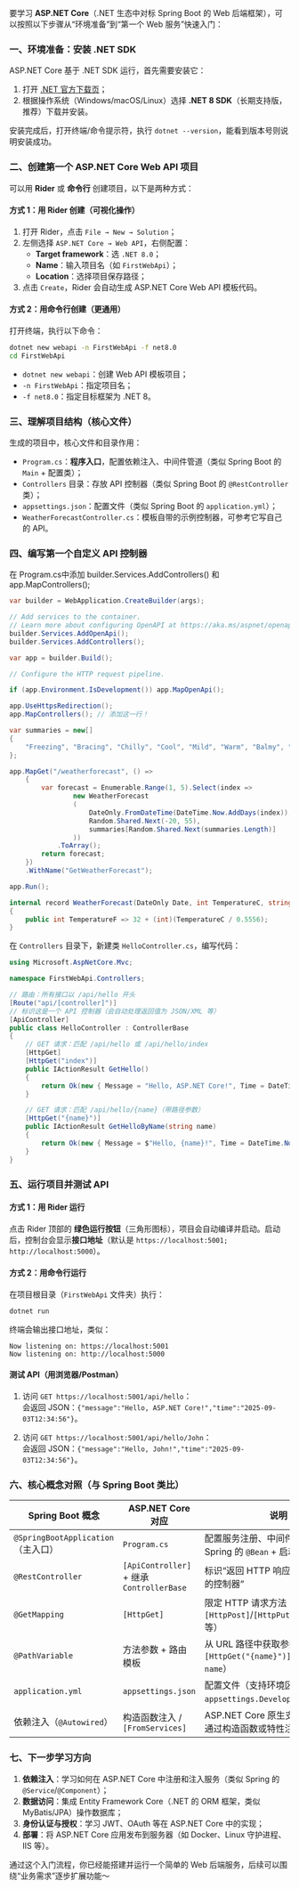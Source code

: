 要学习 **ASP.NET Core**（.NET 生态中对标 Spring Boot 的 Web 后端框架），可以按照以下步骤从“环境准备”到“第一个 Web 服务”快速入门：  


### 一、环境准备：安装 .NET SDK  
ASP.NET Core 基于 .NET SDK 运行，首先需要安装它：  
1. 打开 [.NET 官方下载页](https://dotnet.microsoft.com/en-us/download)；  
2. 根据操作系统（Windows/macOS/Linux）选择 **.NET 8 SDK**（长期支持版，推荐）下载并安装。  

安装完成后，打开终端/命令提示符，执行 `dotnet --version`，能看到版本号则说明安装成功。  


### 二、创建第一个 ASP.NET Core Web API 项目  
可以用 **Rider** 或 **命令行** 创建项目，以下是两种方式：  


#### 方式 1：用 Rider 创建（可视化操作）  
1. 打开 Rider，点击 `File → New → Solution`；  
2. 左侧选择 `ASP.NET Core → Web API`，右侧配置：  
   - **Target framework**：选 `.NET 8.0`；  
   - **Name**：输入项目名（如 `FirstWebApi`）；  
   - **Location**：选择项目保存路径；  
3. 点击 `Create`，Rider 会自动生成 ASP.NET Core Web API 模板代码。  


#### 方式 2：用命令行创建（更通用）  
打开终端，执行以下命令：  
```bash
dotnet new webapi -n FirstWebApi -f net8.0
cd FirstWebApi
```  
- `dotnet new webapi`：创建 Web API 模板项目；  
- `-n FirstWebApi`：指定项目名；  
- `-f net8.0`：指定目标框架为 .NET 8。  


### 三、理解项目结构（核心文件）  
生成的项目中，核心文件和目录作用：  
- `Program.cs`：**程序入口**，配置依赖注入、中间件管道（类似 Spring Boot 的 `Main` + 配置类）；  
- `Controllers` 目录：存放 API 控制器（类似 Spring Boot 的 `@RestController` 类）；  
- `appsettings.json`：配置文件（类似 Spring Boot 的 `application.yml`）；  
- `WeatherForecastController.cs`：模板自带的示例控制器，可参考它写自己的 API。  


### 四、编写第一个自定义 API 控制器  


在  Program.cs中添加 builder.Services.AddControllers() 和 app.MapControllers();
```csharp
var builder = WebApplication.CreateBuilder(args);

// Add services to the container.
// Learn more about configuring OpenAPI at https://aka.ms/aspnet/openapi
builder.Services.AddOpenApi();
builder.Services.AddControllers();

var app = builder.Build();

// Configure the HTTP request pipeline.

if (app.Environment.IsDevelopment()) app.MapOpenApi();

app.UseHttpsRedirection();
app.MapControllers(); // 添加这一行！

var summaries = new[]
{
    "Freezing", "Bracing", "Chilly", "Cool", "Mild", "Warm", "Balmy", "Hot", "Sweltering", "Scorching"
};

app.MapGet("/weatherforecast", () =>
    {
        var forecast = Enumerable.Range(1, 5).Select(index =>
                new WeatherForecast
                (
                    DateOnly.FromDateTime(DateTime.Now.AddDays(index)),
                    Random.Shared.Next(-20, 55),
                    summaries[Random.Shared.Next(summaries.Length)]
                ))
            .ToArray();
        return forecast;
    })
    .WithName("GetWeatherForecast");

app.Run();

internal record WeatherForecast(DateOnly Date, int TemperatureC, string? Summary)
{
    public int TemperatureF => 32 + (int)(TemperatureC / 0.5556);
}
```


在 `Controllers` 目录下，新建类 `HelloController.cs`，编写代码：  
```csharp
using Microsoft.AspNetCore.Mvc;

namespace FirstWebApi.Controllers;

// 路由：所有接口以 /api/hello 开头
[Route("api/[controller]")]
// 标识这是一个 API 控制器（会自动处理返回值为 JSON/XML 等）
[ApiController]
public class HelloController : ControllerBase
{
    // GET 请求：匹配 /api/hello 或 /api/hello/index
    [HttpGet]
    [HttpGet("index")]
    public IActionResult GetHello()
    {
        return Ok(new { Message = "Hello, ASP.NET Core!", Time = DateTime.Now });
    }

    // GET 请求：匹配 /api/hello/{name}（带路径参数）
    [HttpGet("{name}")]
    public IActionResult GetHelloByName(string name)
    {
        return Ok(new { Message = $"Hello, {name}!", Time = DateTime.Now });
    }
}
```  


### 五、运行项目并测试 API  
#### 方式 1：用 Rider 运行  
点击 Rider 顶部的 **绿色运行按钮**（三角形图标），项目会自动编译并启动。启动后，控制台会显示**接口地址**（默认是 `https://localhost:5001; http://localhost:5000`）。  


#### 方式 2：用命令行运行  
在项目根目录（`FirstWebApi` 文件夹）执行：  
```bash
dotnet run
```  
终端会输出接口地址，类似：  
```
Now listening on: https://localhost:5001
Now listening on: http://localhost:5000
```  


#### 测试 API（用浏览器/Postman）  
1. 访问 `GET https://localhost:5001/api/hello`：  
   会返回 JSON：`{"message":"Hello, ASP.NET Core!","time":"2025-09-03T12:34:56"}`。  

2. 访问 `GET https://localhost:5001/api/hello/John`：  
   会返回 JSON：`{"message":"Hello, John!","time":"2025-09-03T12:34:56"}`。  


### 六、核心概念对照（与 Spring Boot 类比）  
| Spring Boot 概念       | ASP.NET Core 对应       | 说明                                                                 |
|------------------------|-------------------------|----------------------------------------------------------------------|
| `@SpringBootApplication`（主入口） | `Program.cs`            | 配置服务注册、中间件管道（类似 Spring 的 `@Bean` + 启动流程）|
| `@RestController`       | `[ApiController]` + 继承 `ControllerBase` | 标识“返回 HTTP 响应（如 JSON）的控制器”|
| `@GetMapping`           | `[HttpGet]`             | 限定 HTTP 请求方法（还有 `[HttpPost]`/`[HttpPut]`/`[HttpDelete]` 等）|
| `@PathVariable`         | 方法参数 + 路由模板     | 从 URL 路径中获取参数（如 `[HttpGet("{name}")]` + `string name`）|
| `application.yml`       | `appsettings.json`      | 配置文件（支持环境区分，如 `appsettings.Development.json`）|
| 依赖注入（`@Autowired`） | 构造函数注入 / `[FromServices]` | ASP.NET Core 原生支持依赖注入，通过构造函数或特性注入服务           |  


### 七、下一步学习方向  
1. **依赖注入**：学习如何在 ASP.NET Core 中注册和注入服务（类似 Spring 的 `@Service`/`@Component`）；  
2. **数据访问**：集成 Entity Framework Core（.NET 的 ORM 框架，类似 MyBatis/JPA）操作数据库；  
3. **身份认证与授权**：学习 JWT、OAuth 等在 ASP.NET Core 中的实现；  
4. **部署**：将 ASP.NET Core 应用发布到服务器（如 Docker、Linux 守护进程、IIS 等）。  


通过这个入门流程，你已经能搭建并运行一个简单的 Web 后端服务，后续可以围绕“业务需求”逐步扩展功能～